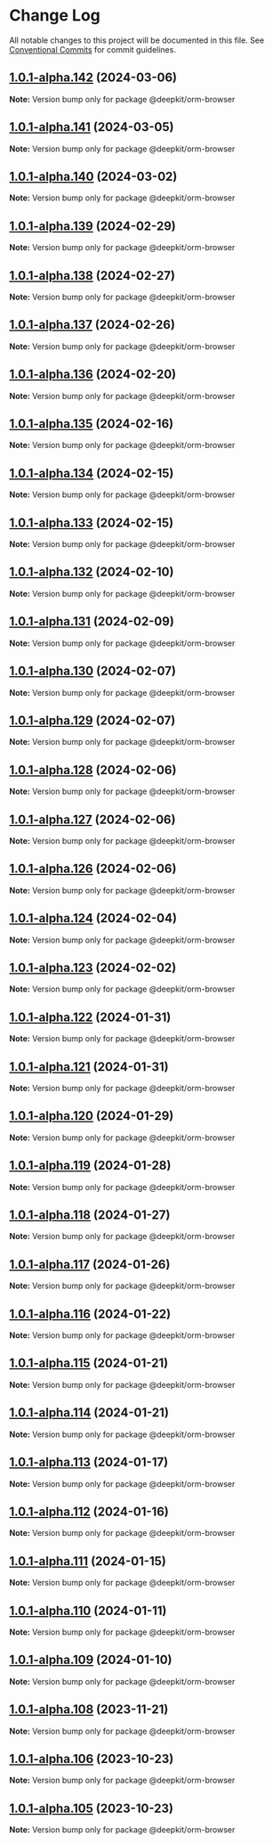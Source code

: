 # Change Log

All notable changes to this project will be documented in this file.
See [Conventional Commits](https://conventionalcommits.org) for commit guidelines.

## [1.0.1-alpha.142](https://github.com/deepkit/deepkit-framework/compare/v1.0.1-alpha.141...v1.0.1-alpha.142) (2024-03-06)

**Note:** Version bump only for package @deepkit/orm-browser

## [1.0.1-alpha.141](https://github.com/deepkit/deepkit-framework/compare/v1.0.1-alpha.140...v1.0.1-alpha.141) (2024-03-05)

**Note:** Version bump only for package @deepkit/orm-browser

## [1.0.1-alpha.140](https://github.com/deepkit/deepkit-framework/compare/v1.0.1-alpha.139...v1.0.1-alpha.140) (2024-03-02)

**Note:** Version bump only for package @deepkit/orm-browser

## [1.0.1-alpha.139](https://github.com/deepkit/deepkit-framework/compare/v1.0.1-alpha.138...v1.0.1-alpha.139) (2024-02-29)

**Note:** Version bump only for package @deepkit/orm-browser

## [1.0.1-alpha.138](https://github.com/deepkit/deepkit-framework/compare/v1.0.1-alpha.137...v1.0.1-alpha.138) (2024-02-27)

**Note:** Version bump only for package @deepkit/orm-browser

## [1.0.1-alpha.137](https://github.com/deepkit/deepkit-framework/compare/v1.0.1-alpha.136...v1.0.1-alpha.137) (2024-02-26)

**Note:** Version bump only for package @deepkit/orm-browser

## [1.0.1-alpha.136](https://github.com/deepkit/deepkit-framework/compare/v1.0.1-alpha.135...v1.0.1-alpha.136) (2024-02-20)

**Note:** Version bump only for package @deepkit/orm-browser

## [1.0.1-alpha.135](https://github.com/deepkit/deepkit-framework/compare/v1.0.1-alpha.134...v1.0.1-alpha.135) (2024-02-16)

**Note:** Version bump only for package @deepkit/orm-browser

## [1.0.1-alpha.134](https://github.com/deepkit/deepkit-framework/compare/v1.0.1-alpha.133...v1.0.1-alpha.134) (2024-02-15)

**Note:** Version bump only for package @deepkit/orm-browser

## [1.0.1-alpha.133](https://github.com/deepkit/deepkit-framework/compare/v1.0.1-alpha.132...v1.0.1-alpha.133) (2024-02-15)

**Note:** Version bump only for package @deepkit/orm-browser

## [1.0.1-alpha.132](https://github.com/deepkit/deepkit-framework/compare/v1.0.1-alpha.131...v1.0.1-alpha.132) (2024-02-10)

**Note:** Version bump only for package @deepkit/orm-browser

## [1.0.1-alpha.131](https://github.com/deepkit/deepkit-framework/compare/v1.0.1-alpha.130...v1.0.1-alpha.131) (2024-02-09)

**Note:** Version bump only for package @deepkit/orm-browser

## [1.0.1-alpha.130](https://github.com/deepkit/deepkit-framework/compare/v1.0.1-alpha.129...v1.0.1-alpha.130) (2024-02-07)

**Note:** Version bump only for package @deepkit/orm-browser

## [1.0.1-alpha.129](https://github.com/deepkit/deepkit-framework/compare/v1.0.1-alpha.128...v1.0.1-alpha.129) (2024-02-07)

**Note:** Version bump only for package @deepkit/orm-browser

## [1.0.1-alpha.128](https://github.com/deepkit/deepkit-framework/compare/v1.0.1-alpha.127...v1.0.1-alpha.128) (2024-02-06)

**Note:** Version bump only for package @deepkit/orm-browser

## [1.0.1-alpha.127](https://github.com/deepkit/deepkit-framework/compare/v1.0.1-alpha.126...v1.0.1-alpha.127) (2024-02-06)

**Note:** Version bump only for package @deepkit/orm-browser

## [1.0.1-alpha.126](https://github.com/deepkit/deepkit-framework/compare/v1.0.1-alpha.125...v1.0.1-alpha.126) (2024-02-06)

**Note:** Version bump only for package @deepkit/orm-browser

## [1.0.1-alpha.124](https://github.com/deepkit/deepkit-framework/compare/v1.0.1-alpha.123...v1.0.1-alpha.124) (2024-02-04)

**Note:** Version bump only for package @deepkit/orm-browser

## [1.0.1-alpha.123](https://github.com/deepkit/deepkit-framework/compare/v1.0.1-alpha.122...v1.0.1-alpha.123) (2024-02-02)

**Note:** Version bump only for package @deepkit/orm-browser

## [1.0.1-alpha.122](https://github.com/deepkit/deepkit-framework/compare/v1.0.1-alpha.121...v1.0.1-alpha.122) (2024-01-31)

**Note:** Version bump only for package @deepkit/orm-browser

## [1.0.1-alpha.121](https://github.com/deepkit/deepkit-framework/compare/v1.0.1-alpha.120...v1.0.1-alpha.121) (2024-01-31)

**Note:** Version bump only for package @deepkit/orm-browser

## [1.0.1-alpha.120](https://github.com/deepkit/deepkit-framework/compare/v1.0.1-alpha.119...v1.0.1-alpha.120) (2024-01-29)

**Note:** Version bump only for package @deepkit/orm-browser

## [1.0.1-alpha.119](https://github.com/deepkit/deepkit-framework/compare/v1.0.1-alpha.118...v1.0.1-alpha.119) (2024-01-28)

**Note:** Version bump only for package @deepkit/orm-browser

## [1.0.1-alpha.118](https://github.com/deepkit/deepkit-framework/compare/v1.0.1-alpha.117...v1.0.1-alpha.118) (2024-01-27)

**Note:** Version bump only for package @deepkit/orm-browser

## [1.0.1-alpha.117](https://github.com/deepkit/deepkit-framework/compare/v1.0.1-alpha.116...v1.0.1-alpha.117) (2024-01-26)

**Note:** Version bump only for package @deepkit/orm-browser

## [1.0.1-alpha.116](https://github.com/deepkit/deepkit-framework/compare/v1.0.1-alpha.115...v1.0.1-alpha.116) (2024-01-22)

**Note:** Version bump only for package @deepkit/orm-browser

## [1.0.1-alpha.115](https://github.com/deepkit/deepkit-framework/compare/v1.0.1-alpha.114...v1.0.1-alpha.115) (2024-01-21)

**Note:** Version bump only for package @deepkit/orm-browser

## [1.0.1-alpha.114](https://github.com/deepkit/deepkit-framework/compare/v1.0.1-alpha.113...v1.0.1-alpha.114) (2024-01-21)

**Note:** Version bump only for package @deepkit/orm-browser

## [1.0.1-alpha.113](https://github.com/deepkit/deepkit-framework/compare/v1.0.1-alpha.112...v1.0.1-alpha.113) (2024-01-17)

**Note:** Version bump only for package @deepkit/orm-browser

## [1.0.1-alpha.112](https://github.com/deepkit/deepkit-framework/compare/v1.0.1-alpha.111...v1.0.1-alpha.112) (2024-01-16)

**Note:** Version bump only for package @deepkit/orm-browser

## [1.0.1-alpha.111](https://github.com/deepkit/deepkit-framework/compare/v1.0.1-alpha.110...v1.0.1-alpha.111) (2024-01-15)

**Note:** Version bump only for package @deepkit/orm-browser

## [1.0.1-alpha.110](https://github.com/deepkit/deepkit-framework/compare/v1.0.1-alpha.109...v1.0.1-alpha.110) (2024-01-11)

**Note:** Version bump only for package @deepkit/orm-browser

## [1.0.1-alpha.109](https://github.com/deepkit/deepkit-framework/compare/v1.0.1-alpha.108...v1.0.1-alpha.109) (2024-01-10)

**Note:** Version bump only for package @deepkit/orm-browser

## [1.0.1-alpha.108](https://github.com/deepkit/deepkit-framework/compare/v1.0.1-alpha.107...v1.0.1-alpha.108) (2023-11-21)

**Note:** Version bump only for package @deepkit/orm-browser

## [1.0.1-alpha.106](https://github.com/deepkit/deepkit-framework/compare/v1.0.1-alpha.105...v1.0.1-alpha.106) (2023-10-23)

**Note:** Version bump only for package @deepkit/orm-browser

## [1.0.1-alpha.105](https://github.com/deepkit/deepkit-framework/compare/v1.0.1-alpha.103...v1.0.1-alpha.105) (2023-10-23)

**Note:** Version bump only for package @deepkit/orm-browser
